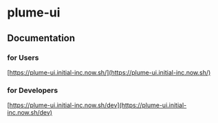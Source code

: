 # plume-ui

## Documentation

### for Users

[https://plume-ui.initial-inc.now.sh/](https://plume-ui.initial-inc.now.sh/)

### for Developers

[https://plume-ui.initial-inc.now.sh/dev](https://plume-ui.initial-inc.now.sh/dev)
